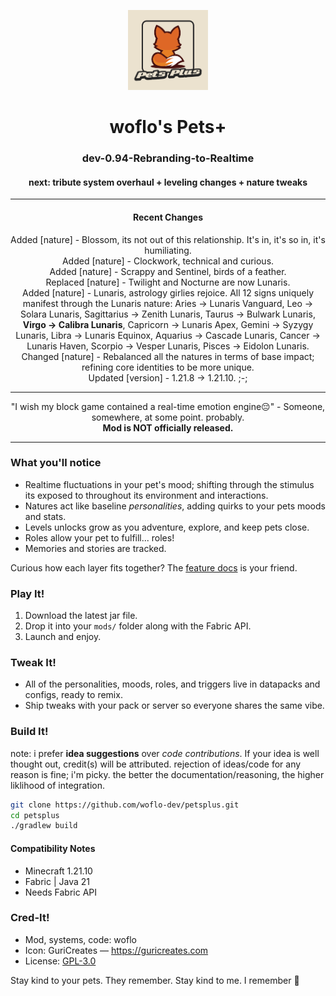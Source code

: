 <p align="center">
  <img src="src/main/resources/assets/petsplus/icon.png"
       alt="Pets+ icon"
       width="128">
</p>

<h1 align="center">woflo's Pets+</h1>
<h3 align="center">dev-0.94-Rebranding-to-Realtime</h3>
<h4 align="center">next: tribute system overhaul + leveling changes + nature tweaks</h4>

---

<h4 align="center">Recent Changes</h3>
<ul align="center" style="list-style-type:none; padding-left:0;">
  <li>Added [nature] - Blossom, its not out of this relationship. It's in, it's so in, it's humiliating.</li>
  <li>Added [nature] - Clockwork, technical and curious.</li>
  <li>Added [nature] - Scrappy and Sentinel, birds of a feather.</li>
  <li>Replaced [nature] - Twilight and Nocturne are now Lunaris.</li>
  <li>Added [nature] - Lunaris, astrology girlies rejoice. All 12 signs uniquely manifest through the Lunaris nature: Aries → Lunaris Vanguard, Leo → Solara Lunaris, Sagittarius → Zenith Lunaris, Taurus → Bulwark Lunaris, <strong>Virgo → Calibra Lunaris</strong>, Capricorn → Lunaris Apex, Gemini → Syzygy Lunaris, Libra → Lunaris Equinox, Aquarius → Cascade Lunaris, Cancer → Lunaris Haven, Scorpio → Vesper Lunaris, Pisces → Eidolon Lunaris.</li>
  <li>Changed [nature] - Rebalanced all the natures in terms of base impact; refining core identities to be more unique.</li>
  <li>Updated [version] - 1.21.8 -> 1.21.10. ;-;</li>
</ul>

---

<p align="center">
  "I wish my block game contained a real-time emotion engine😔" - Someone, somewhere, at some point. probably.
  <br>
  <strong>Mod is NOT officially released.</strong>
</p>

---

### What you'll notice
- Realtime fluctuations in your pet's mood; shifting through the stimulus its exposed to throughout its environment and interactions.
- Natures act like baseline *personalities*, adding quirks to your pets moods and stats.
- Levels unlocks grow as you adventure, explore, and keep pets close.
- Roles allow your pet to fulfill... roles!
- Memories and stories are tracked.

Curious how each layer fits together? The [feature docs](docs/features/_readme.md) is your friend.

### Play It!
1. Download the latest jar file. 
2. Drop it into your `mods/` folder along with the Fabric API.
3. Launch and enjoy.

### Tweak It!
- All of the personalities, moods, roles, and triggers live in datapacks and configs, ready to remix.
- Ship tweaks with your pack or server so everyone shares the same vibe.

### Build It!
note: i prefer **idea suggestions** over *code contributions*. If your idea is well thought out, credit(s) will be attributed. rejection of ideas/code for any reason is fine; i'm picky. the better the documentation/reasoning, the higher liklihood of integration.

```bash
git clone https://github.com/woflo-dev/petsplus.git
cd petsplus
./gradlew build
```
#### Compatibility Notes
- Minecraft 1.21.10
- Fabric | Java 21
- Needs Fabric API

### Cred-It!
- Mod, systems, code: woflo 
- Icon: GuriCreates — <https://guricreates.com>
- License: [GPL-3.0](LICENSE)

Stay kind to your pets. They remember. Stay kind to me. I remember 🥺
